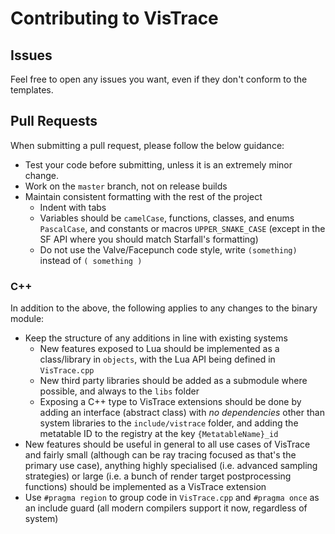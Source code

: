 # Contributing to VisTrace  

## Issues  
Feel free to open any issues you want, even if they don't conform to the templates.  

## Pull Requests  
When submitting a pull request, please follow the below guidance:  
* Test your code before submitting, unless it is an extremely minor change.  
* Work on the `master` branch, not on release builds  
* Maintain consistent formatting with the rest of the project
  * Indent with tabs
  * Variables should be `camelCase`, functions, classes, and enums `PascalCase`, and constants or macros `UPPER_SNAKE_CASE` (except in the SF API where you should match Starfall's formatting)
  * Do not use the Valve/Facepunch code style, write `(something)` instead of `( something )`

### C++
In addition to the above, the following applies to any changes to the binary module:  
* Keep the structure of any additions in line with existing systems
  * New features exposed to Lua should be implemented as a class/library in `objects`, with the Lua API being defined in `VisTrace.cpp`  
  * New third party libraries should be added as a submodule where possible, and always to the `libs` folder  
  * Exposing a C++ type to VisTrace extensions should be done by adding an interface (abstract class) with *no dependencies* other than system libraries to the `include/vistrace` folder, and adding the metatable ID to the registry at the key `{MetatableName}_id`
* New features should be useful in general to all use cases of VisTrace and fairly small (although can be ray tracing focused as that's the primary use case), anything highly specialised (i.e. advanced sampling strategies) or large (i.e. a bunch of render target postprocessing functions) should be implemented as a VisTrace extension
* Use `#pragma region` to group code in `VisTrace.cpp` and `#pragma once` as an include guard (all modern compilers support it now, regardless of system)
